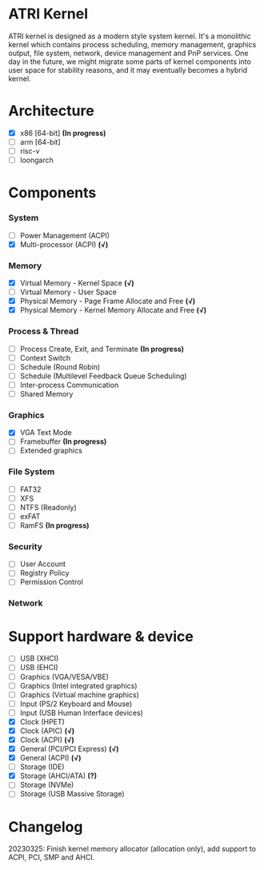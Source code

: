 # **ATRI Kernel**  
ATRI kernel is designed as a modern style system kernel. It's a monolithic kernel which contains process scheduling, memory management, graphics output, file system, network, device management and PnP services. One day in the future, we might migrate some parts of kernel components into user space for stability reasons, and it may eventually becomes a hybrid kernel.
# Architecture
- [x] x86 [64-bit] **(In progress)**
- [ ] arm [64-bit]
- [ ] risc-v
- [ ] loongarch
# Components  
### System  
- [ ] Power Management (ACPI)  
- [x] Multi-processor (ACPI) **(√)**  
### Memory  
- [x] Virtual Memory - Kernel Space **(√)**  
- [ ] Virtual Memory - User Space 
- [x] Physical Memory - Page Frame Allocate and Free **(√)**  
- [x] Physical Memory - Kernel Memory Allocate and Free **(√)**  
### Process & Thread  
- [ ] Process Create, Exit, and Terminate **(In progress)**
- [ ] Context Switch
- [ ] Schedule (Round Robin)
- [ ] Schedule (Multilevel Feedback Queue Scheduling)
- [ ] Inter-process Communication
- [ ] Shared Memory  
### Graphics  
- [x] VGA Text Mode  
- [ ] Framebuffer **(In progress)**  
- [ ] Extended graphics  
### File System  
- [ ] FAT32  
- [ ] XFS
- [ ] NTFS (Readonly)
- [ ] exFAT
- [ ] RamFS **(In progress)**  
### Security  
- [ ] User Account  
- [ ] Registry Policy  
- [ ] Permission Control  
### Network  
# Support hardware & device  
- [ ] USB (XHCI)
- [ ] USB (EHCI)
- [ ] Graphics (VGA/VESA/VBE)
- [ ] Graphics (Intel integrated graphics)
- [ ] Graphics (Virtual machine graphics)
- [ ] Input (PS/2 Keyboard and Mouse)
- [ ] Input (USB Human Interface devices)
- [x] Clock (HPET)
- [x] Clock (APIC) **(√)**  
- [x] Clock (ACPI) **(√)**  
- [x] General (PCI/PCI Express) **(√)**  
- [x] General (ACPI) **(√)**  
- [ ] Storage (IDE)
- [x] Storage (AHCI/ATA) **(?)**  
- [ ] Storage (NVMe)
- [ ] Storage (USB Massive Storage)
# Changelog
20230325: Finish kernel memory allocator (allocation only), add support to ACPI, PCI, SMP and AHCI.  